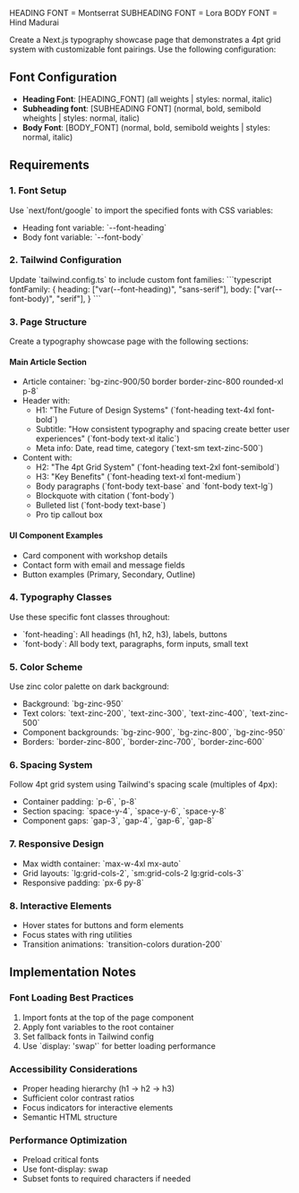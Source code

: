 
HEADING FONT = Montserrat
SUBHEADING FONT = Lora
BODY FONT = Hind Madurai


Create a Next.js typography showcase page that demonstrates a 4pt grid system with customizable font pairings. Use the following configuration:

## Font Configuration
- **Heading Font**: [HEADING_FONT] (all weights | styles: normal, italic)
- **Subheading font**: [SUBHEADING FONT] (normal, bold, semibold wheights | styles: normal, italic)
- **Body Font**: [BODY_FONT] (normal, bold, semibold weights | styles: normal, italic)

## Requirements

### 1. Font Setup
Use \`next/font/google\` to import the specified fonts with CSS variables:
- Heading font variable: \`--font-heading\`
- Body font variable: \`--font-body\`

### 2. Tailwind Configuration
Update \`tailwind.config.ts\` to include custom font families:
\`\`\`typescript
fontFamily: {
  heading: ["var(--font-heading)", "sans-serif"],
  body: ["var(--font-body)", "serif"],
}
\`\`\`

### 3. Page Structure
Create a typography showcase page with the following sections:

#### Main Article Section
- Article container: \`bg-zinc-900/50 border border-zinc-800 rounded-xl p-8\`
- Header with:
  - H1: "The Future of Design Systems" (\`font-heading text-4xl font-bold\`)
  - Subtitle: "How consistent typography and spacing create better user experiences" (\`font-body text-xl italic\`)
  - Meta info: Date, read time, category (\`text-sm text-zinc-500\`)
- Content with:
  - H2: "The 4pt Grid System" (\`font-heading text-2xl font-semibold\`)
  - H3: "Key Benefits" (\`font-heading text-xl font-medium\`)
  - Body paragraphs (\`font-body text-base\` and \`font-body text-lg\`)
  - Blockquote with citation (\`font-body\`)
  - Bulleted list (\`font-body text-base\`)
  - Pro tip callout box

#### UI Component Examples
- Card component with workshop details
- Contact form with email and message fields
- Button examples (Primary, Secondary, Outline)

### 4. Typography Classes
Use these specific font classes throughout:
- \`font-heading\`: All headings (h1, h2, h3), labels, buttons
- \`font-body\`: All body text, paragraphs, form inputs, small text

### 5. Color Scheme
Use zinc color palette on dark background:
- Background: \`bg-zinc-950\`
- Text colors: \`text-zinc-200\`, \`text-zinc-300\`, \`text-zinc-400\`, \`text-zinc-500\`
- Component backgrounds: \`bg-zinc-900\`, \`bg-zinc-800\`, \`bg-zinc-950\`
- Borders: \`border-zinc-800\`, \`border-zinc-700\`, \`border-zinc-600\`

### 6. Spacing System
Follow 4pt grid system using Tailwind's spacing scale (multiples of 4px):
- Container padding: \`p-6\`, \`p-8\`
- Section spacing: \`space-y-4\`, \`space-y-6\`, \`space-y-8\`
- Component gaps: \`gap-3\`, \`gap-4\`, \`gap-6\`, \`gap-8\`

### 7. Responsive Design
- Max width container: \`max-w-4xl mx-auto\`
- Grid layouts: \`lg:grid-cols-2\`, \`sm:grid-cols-2 lg:grid-cols-3\`
- Responsive padding: \`px-6 py-8\`

### 8. Interactive Elements
- Hover states for buttons and form elements
- Focus states with ring utilities
- Transition animations: \`transition-colors duration-200\`

## Implementation Notes

### Font Loading Best Practices
1. Import fonts at the top of the page component
2. Apply font variables to the root container
3. Set fallback fonts in Tailwind config
4. Use \`display: 'swap'\` for better loading performance

### Accessibility Considerations
- Proper heading hierarchy (h1 → h2 → h3)
- Sufficient color contrast ratios
- Focus indicators for interactive elements
- Semantic HTML structure

### Performance Optimization
- Preload critical fonts
- Use font-display: swap
- Subset fonts to required characters if needed
